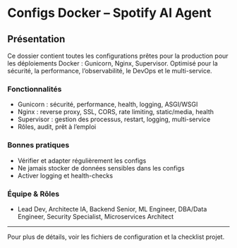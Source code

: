 # Configs Docker – Spotify AI Agent

## Présentation
Ce dossier contient toutes les configurations prêtes pour la production pour les déploiements Docker : Gunicorn, Nginx, Supervisor. Optimisé pour la sécurité, la performance, l’observabilité, le DevOps et le multi-service.

### Fonctionnalités
- Gunicorn : sécurité, performance, health, logging, ASGI/WSGI
- Nginx : reverse proxy, SSL, CORS, rate limiting, static/media, health
- Supervisor : gestion des processus, restart, logging, multi-service
- Rôles, audit, prêt à l’emploi

### Bonnes pratiques
- Vérifier et adapter régulièrement les configs
- Ne jamais stocker de données sensibles dans les configs
- Activer logging et health-checks

### Équipe & Rôles
- Lead Dev, Architecte IA, Backend Senior, ML Engineer, DBA/Data Engineer, Security Specialist, Microservices Architect

---
Pour plus de détails, voir les fichiers de configuration et la checklist projet.
